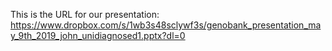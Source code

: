 
This is the URL for our presentation:
https://www.dropbox.com/s/1wb3s48sclywf3s/genobank_presentation_may_9th_2019_john_unidiagnosed1.pptx?dl=0
